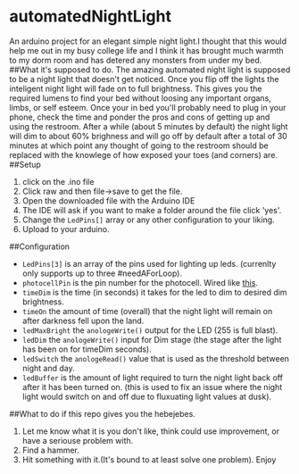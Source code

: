 # automatedNightLight
An arduino project for an elegant simple night light.I thought that this would help me out in my busy college life and I think it has brought much warmth to my dorm room and has detered any monsters from under my bed.
##What it's supposed to do. 
The amazing automated night light is supposed to be a night light that doesn't get noticed. Once you flip off the lights the inteligent night light will fade on to full brightness. This gives you the required lumens to find your bed without loosing any important organs, limbs, or self esteem. Once your in bed you'll probably need to plug in your phone, check the time and ponder the pros and cons of getting up and using the restroom. After a while (about 5 minutes by default) the night light will dim to about 60% brighness and will go off by default after a total of 30 minutes at which point any thought of going to the restroom should be replaced with the knowlege of how exposed your toes (and corners) are. 
##Setup
1. click on the .ino file
2. Click raw and then file->save to get the file.
3. Open the downloaded file with the Arduino IDE
4. The IDE will ask if you want to make a folder around the file click 'yes'.
5. Change the `LedPins[]` array or any other configuration to your liking.
6. Upload to your arduino.

##Configuration
- `LedPins[3]`  is an array of the pins used for lighting up leds. (currenlty only supports up to three #needAForLoop).
- `photocellPin` is the pin number for the photocell. Wired like [this](https://learn.adafruit.com/system/assets/assets/000/000/459/medium800/light_cdspulldowndiag.gif?1396763222).
- `timeDim` is the time (in seconds) it takes for the led to dim to desired dim brightness. 
- `timeOn` the amount of time (overall) that the night light will remain on after darkness fell upon the land. 
- `ledMaxBright` the `anologeWrite()` output for the LED (255 is full blast).
- `ledDim` the `anologeWrite()` input for Dim stage (the stage after the light has been on for timeDim seconds).
- `ledSwitch` the `anologeRead()` value that is used as the threshold between night and day.
- `ledBuffer` is the amount of light required to turn the night light back off after it has been turned on. (this is used to fix an issue where the night light would switch on and off due to fluxuating light values at dusk). 

##What to do if this repo gives you the hebejebes.
1. Let me know what it is you don't like, think could use improvement, or have a seriouse problem with.
2. Find a hammer.
3. Hit something with it.(It's bound to at least solve one problem). 
Enjoy
